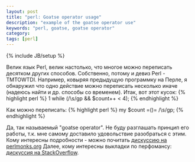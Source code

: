 ```yaml
---
layout: post
title: "perl: Goatse operator usage"
description: "example of the goatse operator use"
keywords: "perl, goatse, goatse operator"
category:
tags: [perl]
---
```

{% include JB/setup %}

Велик язык Perl, велик настолько, что многое можно переписать десятком других способов. Собственно, потому и девиз Perl - TMTOWTDI.
Например, ковыряя предыдущую программку на Перле, я обнаружил что одно действие можно переписать несколько иначе (надеюсь найти и др. способы со временем).
Итак, вот этот кусок:
{% highlight perl %}
1 while (/\s/gp && $count++ < 4);
{% endhighlight %}

Как можно переписать:
{% highlight perl %}
my $count =()= /\s/gp;
{% endhighlight %}

Да, так называемый "goatse operator". Не буду разглашать принцип его работы, т.к. мне самому доставило удовольствие разобраться с этим. Кому интересны подробности - можно почитать <a href="http://www.perlmonks.org/?node_id=527975" target="_blank" title="Goatse operator">дискуссию на perlmonks.org</a>
Далее, кому интересны выкладки по перфомансу: <a href="http://stackoverflow.com/questions/3991766/is-the-perl-goatse-secret-operator-efficient" target="_blank" title="Goatse operator">дискуссия на StackOverflow</a>.
